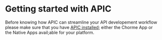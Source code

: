 # Getting started with APIC

Before knowing how APIC can streamline your API developement workflow please make sure that you have [APIC installed](/installing-apic.md); either the Chorme App or the Native Apps avail;able for your platform.

